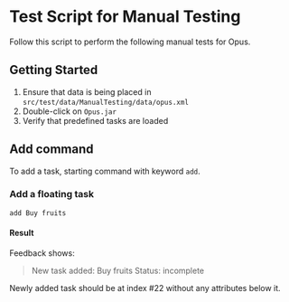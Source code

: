 # Test Script for Manual Testing

Follow this script to perform the following manual tests for Opus.

## Getting Started

1. Ensure that data is being placed in `src/test/data/ManualTesting/data/opus.xml`
2. Double-click on `Opus.jar`
3. Verify that predefined tasks are loaded

## Add command

To add a task, starting command with keyword `add`.

### Add a floating task

`add Buy fruits`

#### Result

Feedback shows:

> New task added: Buy fruits
> Status: incomplete

Newly added task should be at index #22 without any attributes below it.

